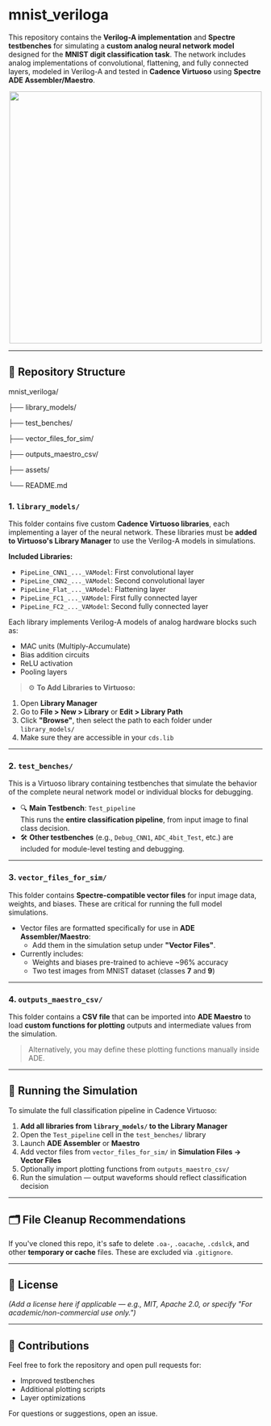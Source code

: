 # mnist_veriloga

This repository contains the **Verilog-A implementation** and **Spectre testbenches** for simulating a **custom analog neural network model** designed for the **MNIST digit classification task**. The network includes analog implementations of convolutional, flattening, and fully connected layers, modeled in Verilog-A and tested in **Cadence Virtuoso** using **Spectre ADE Assembler/Maestro**.

<p align="center">
  <img src="assets/Framework.pdf" width="500"/>
</p>

---

## 📁 Repository Structure

mnist_veriloga/

├── library_models/

├── test_benches/

├── vector_files_for_sim/

├── outputs_maestro_csv/

├── assets/

└── README.md


### 1. `library_models/`
This folder contains five custom **Cadence Virtuoso libraries**, each implementing a layer of the neural network. These libraries must be **added to Virtuoso's Library Manager** to use the Verilog-A models in simulations.

**Included Libraries:**
- `PipeLine_CNN1_..._VAModel`: First convolutional layer
- `PipeLine_CNN2_..._VAModel`: Second convolutional layer
- `PipeLine_Flat_..._VAModel`: Flattening layer
- `PipeLine_FC1_..._VAModel`: First fully connected layer
- `PipeLine_FC2_..._VAModel`: Second fully connected layer

Each library implements Verilog-A models of analog hardware blocks such as:
- MAC units (Multiply-Accumulate)
- Bias addition circuits
- ReLU activation
- Pooling layers

> ⚙️ **To Add Libraries to Virtuoso:**
1. Open **Library Manager**
2. Go to **File > New > Library** or **Edit > Library Path**
3. Click **"Browse"**, then select the path to each folder under `library_models/`
4. Make sure they are accessible in your `cds.lib`

---

### 2. `test_benches/`

This is a Virtuoso library containing testbenches that simulate the behavior of the complete neural network model or individual blocks for debugging.

- 🔍 **Main Testbench**: `Test_pipeline`  
   This runs the **entire classification pipeline**, from input image to final class decision.
- 🛠️ **Other testbenches** (e.g., `Debug_CNN1`, `ADC_4bit_Test`, etc.) are included for module-level testing and debugging.

---

### 3. `vector_files_for_sim/`

This folder contains **Spectre-compatible vector files** for input image data, weights, and biases. These are critical for running the full model simulations.

- Vector files are formatted specifically for use in **ADE Assembler/Maestro**:
  - Add them in the simulation setup under **"Vector Files"**.
- Currently includes:
  - Weights and biases pre-trained to achieve ~96% accuracy
  - Two test images from MNIST dataset (classes **7** and **9**)

---

### 4. `outputs_maestro_csv/`

This folder contains a **CSV file** that can be imported into **ADE Maestro** to load **custom functions for plotting** outputs and intermediate values from the simulation.

> Alternatively, you may define these plotting functions manually inside ADE.

---

## 🧪 Running the Simulation

To simulate the full classification pipeline in Cadence Virtuoso:

1. **Add all libraries from `library_models/` to the Library Manager**
2. Open the `Test_pipeline` cell in the `test_benches/` library
3. Launch **ADE Assembler** or **Maestro**
4. Add vector files from `vector_files_for_sim/` in **Simulation Files → Vector Files**
5. Optionally import plotting functions from `outputs_maestro_csv/`
6. Run the simulation — output waveforms should reflect classification decision

---

## 🗂️ File Cleanup Recommendations

If you've cloned this repo, it's safe to delete `.oa-`, `.oacache`, `.cdslck`, and other **temporary or cache** files. These are excluded via `.gitignore`.

---

## 📜 License

_(Add a license here if applicable — e.g., MIT, Apache 2.0, or specify "For academic/non-commercial use only.")_

---

## 🤝 Contributions

Feel free to fork the repository and open pull requests for:
- Improved testbenches
- Additional plotting scripts
- Layer optimizations

For questions or suggestions, open an issue.

